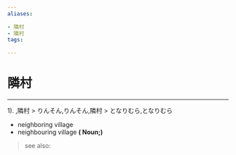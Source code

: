 ```yaml
---
aliases:
    
- 隣村
- 隣村
tags:
    
---
```


# 隣村
---
1).
,隣村 > りんそん,りんそん,隣村 > となりむら,となりむら

- neighboring village
- neighbouring village
**( Noun;)**
> see also: 
            